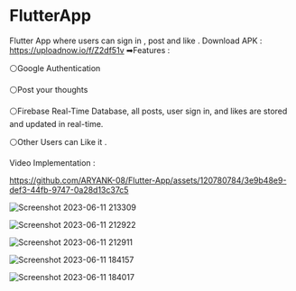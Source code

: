 # FlutterApp
Flutter App where users can sign in , post and like .
Download APK : https://uploadnow.io/f/Z2df51v
➡Features : 

⚪Google Authentication 

⚪Post your thoughts 

⚪Firebase Real-Time Database, all posts, user sign in, and likes are stored and updated in real-time.

⚪Other Users can Like it .

Video Implementation :

https://github.com/ARYANK-08/Flutter-App/assets/120780784/3e9b48e9-def3-44fb-9747-0a28d13c37c5



![Screenshot 2023-06-11 213309](https://github.com/ARYANK-08/Flutter-App/assets/120780784/375f606d-a9d8-45b4-8fdb-dc18d9171dd9)

![Screenshot 2023-06-11 212922](https://github.com/ARYANK-08/Flutter-App/assets/120780784/ff530471-e13e-4c1a-9da7-d410588140ae)

![Screenshot 2023-06-11 212911](https://github.com/ARYANK-08/Flutter-App/assets/120780784/c42a5c73-6d01-4b8b-8259-d9f89e54dc6c)

![Screenshot 2023-06-11 184157](https://github.com/ARYANK-08/Flutter-App/assets/120780784/6133c9b6-a7a9-402f-9425-6cf7945a6734)




![Screenshot 2023-06-11 184017](https://github.com/ARYANK-08/Flutter-App/assets/120780784/2ea07b5e-e515-483a-bd01-f3502e721ca9)


